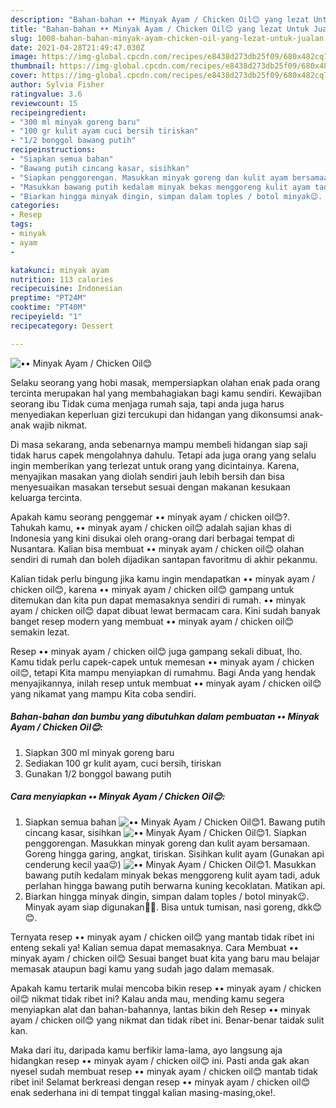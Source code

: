 ```yaml
---
description: "Bahan-bahan •• Minyak Ayam / Chicken Oil😊 yang lezat Untuk Jualan"
title: "Bahan-bahan •• Minyak Ayam / Chicken Oil😊 yang lezat Untuk Jualan"
slug: 1008-bahan-bahan-minyak-ayam-chicken-oil-yang-lezat-untuk-jualan
date: 2021-04-28T21:49:47.030Z
image: https://img-global.cpcdn.com/recipes/e8438d273db25f09/680x482cq70/••-minyak-ayam-chicken-oil😊-foto-resep-utama.jpg
thumbnail: https://img-global.cpcdn.com/recipes/e8438d273db25f09/680x482cq70/••-minyak-ayam-chicken-oil😊-foto-resep-utama.jpg
cover: https://img-global.cpcdn.com/recipes/e8438d273db25f09/680x482cq70/••-minyak-ayam-chicken-oil😊-foto-resep-utama.jpg
author: Sylvia Fisher
ratingvalue: 3.6
reviewcount: 15
recipeingredient:
- "300 ml minyak goreng baru"
- "100 gr kulit ayam cuci bersih tiriskan"
- "1/2 bonggol bawang putih"
recipeinstructions:
- "Siapkan semua bahan"
- "Bawang putih cincang kasar, sisihkan"
- "Siapkan penggorengan. Masukkan minyak goreng dan kulit ayam bersamaan. Goreng hingga garing, angkat, tiriskan. Sisihkan kulit ayam (Gunakan api cenderung kecil yaa😉)"
- "Masukkan bawang putih kedalam minyak bekas menggoreng kulit ayam tadi, aduk perlahan hingga bawang putih berwarna kuning kecoklatan. Matikan api."
- "Biarkan hingga minyak dingin, simpan dalam toples / botol minyak😉. Minyak ayam siap digunakan💞💞. Bisa untuk tumisan, nasi goreng, dkk😊😊."
categories:
- Resep
tags:
- minyak
- ayam
- 

katakunci: minyak ayam  
nutrition: 113 calories
recipecuisine: Indonesian
preptime: "PT24M"
cooktime: "PT40M"
recipeyield: "1"
recipecategory: Dessert

---
```



![•• Minyak Ayam / Chicken Oil😊](https://img-global.cpcdn.com/recipes/e8438d273db25f09/680x482cq70/••-minyak-ayam-chicken-oil😊-foto-resep-utama.jpg)

Selaku seorang yang hobi masak, mempersiapkan olahan enak pada orang tercinta merupakan hal yang membahagiakan bagi kamu sendiri. Kewajiban seorang ibu Tidak cuma menjaga rumah saja, tapi anda juga harus menyediakan keperluan gizi tercukupi dan hidangan yang dikonsumsi anak-anak wajib nikmat.

Di masa  sekarang, anda sebenarnya mampu membeli hidangan siap saji tidak harus capek mengolahnya dahulu. Tetapi ada juga orang yang selalu ingin memberikan yang terlezat untuk orang yang dicintainya. Karena, menyajikan masakan yang diolah sendiri jauh lebih bersih dan bisa menyesuaikan masakan tersebut sesuai dengan makanan kesukaan keluarga tercinta. 



Apakah kamu seorang penggemar •• minyak ayam / chicken oil😊?. Tahukah kamu, •• minyak ayam / chicken oil😊 adalah sajian khas di Indonesia yang kini disukai oleh orang-orang dari berbagai tempat di Nusantara. Kalian bisa membuat •• minyak ayam / chicken oil😊 olahan sendiri di rumah dan boleh dijadikan santapan favoritmu di akhir pekanmu.

Kalian tidak perlu bingung jika kamu ingin mendapatkan •• minyak ayam / chicken oil😊, karena •• minyak ayam / chicken oil😊 gampang untuk ditemukan dan kita pun dapat memasaknya sendiri di rumah. •• minyak ayam / chicken oil😊 dapat dibuat lewat bermacam cara. Kini sudah banyak banget resep modern yang membuat •• minyak ayam / chicken oil😊 semakin lezat.

Resep •• minyak ayam / chicken oil😊 juga gampang sekali dibuat, lho. Kamu tidak perlu capek-capek untuk memesan •• minyak ayam / chicken oil😊, tetapi Kita mampu menyiapkan di rumahmu. Bagi Anda yang hendak menyajikannya, inilah resep untuk membuat •• minyak ayam / chicken oil😊 yang nikamat yang mampu Kita coba sendiri.

<!--inarticleads1-->

##### Bahan-bahan dan bumbu yang dibutuhkan dalam pembuatan •• Minyak Ayam / Chicken Oil😊:

1. Siapkan 300 ml minyak goreng baru
1. Sediakan 100 gr kulit ayam, cuci bersih, tiriskan
1. Gunakan 1/2 bonggol bawang putih




<!--inarticleads2-->

##### Cara menyiapkan •• Minyak Ayam / Chicken Oil😊:

1. Siapkan semua bahan
<img src="https://img-global.cpcdn.com/steps/effa54f2a78b9df2/160x128cq70/••-minyak-ayam-chicken-oil😊-langkah-memasak-1-foto.jpg" alt="•• Minyak Ayam / Chicken Oil😊">1. Bawang putih cincang kasar, sisihkan
<img src="https://img-global.cpcdn.com/steps/5202412ae29317b8/160x128cq70/••-minyak-ayam-chicken-oil😊-langkah-memasak-2-foto.jpg" alt="•• Minyak Ayam / Chicken Oil😊">1. Siapkan penggorengan. Masukkan minyak goreng dan kulit ayam bersamaan. Goreng hingga garing, angkat, tiriskan. Sisihkan kulit ayam (Gunakan api cenderung kecil yaa😉)
<img src="https://img-global.cpcdn.com/steps/2f446a0b6e3aedf4/160x128cq70/••-minyak-ayam-chicken-oil😊-langkah-memasak-3-foto.jpg" alt="•• Minyak Ayam / Chicken Oil😊">1. Masukkan bawang putih kedalam minyak bekas menggoreng kulit ayam tadi, aduk perlahan hingga bawang putih berwarna kuning kecoklatan. Matikan api.
1. Biarkan hingga minyak dingin, simpan dalam toples / botol minyak😉. Minyak ayam siap digunakan💞💞. Bisa untuk tumisan, nasi goreng, dkk😊😊.




Ternyata resep •• minyak ayam / chicken oil😊 yang mantab tidak ribet ini enteng sekali ya! Kalian semua dapat memasaknya. Cara Membuat •• minyak ayam / chicken oil😊 Sesuai banget buat kita yang baru mau belajar memasak ataupun bagi kamu yang sudah jago dalam memasak.

Apakah kamu tertarik mulai mencoba bikin resep •• minyak ayam / chicken oil😊 nikmat tidak ribet ini? Kalau anda mau, mending kamu segera menyiapkan alat dan bahan-bahannya, lantas bikin deh Resep •• minyak ayam / chicken oil😊 yang nikmat dan tidak ribet ini. Benar-benar taidak sulit kan. 

Maka dari itu, daripada kamu berfikir lama-lama, ayo langsung aja hidangkan resep •• minyak ayam / chicken oil😊 ini. Pasti anda gak akan nyesel sudah membuat resep •• minyak ayam / chicken oil😊 mantab tidak ribet ini! Selamat berkreasi dengan resep •• minyak ayam / chicken oil😊 enak sederhana ini di tempat tinggal kalian masing-masing,oke!.

